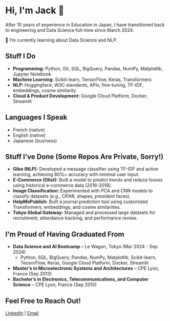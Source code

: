 # Hi, I'm Jack 👋  

After 10 years of experience in Education in Japan, I have transitioned back to engineering and Data Science full-time since March 2024.  

🌱 I’m currently learning about Data Science and NLP.  

## Stuff I Do  

- **Programming:** Python, Git, SQL, BigQuery, Pandas, NumPy, Matplotlib, Jupyter Notebook  
- **Machine Learning:** Scikit-learn, TensorFlow, Keras, Transformers  
- **NLP:** Huggingface, W3C standards, APIs, fine-tuning, TF-IDF, embeddings, cosine similarity  
- **Cloud & Product Development:** Google Cloud Platform, Docker, Streamlit  

## Languages I Speak  

- French (native)  
- English (native)  
- Japanese (business)  

## Stuff I've Done (Some Repos Are Private, Sorry!)  

- **Gibo (NLP):** Developed a message classifier using TF-IDF and active learning, achieving 80%+ accuracy with minimal user input.  
- **E-Commerce (Olist):** Built a model to predict trends and reduce losses using historical e-commerce data (2016-2018).  
- **Image Classification:** Experimented with PCA and CNN models to classify datasets (e.g., CIFAR, shapes, president faces).  
- **HelpMePublish:** Built a journal prediction tool using customized Transformers, embeddings, and cosine similarities.  
- **Tokyo Global Gateway:** Managed and processed large datasets for recruitment, attendance tracking, and performance review.  

## I'm Proud of Having Graduated From  

- **Data Science and AI Bootcamp** – Le Wagon, Tokyo (Mar 2024 - Sep 2024)  
  - Python, SQL, BigQuery, Pandas, NumPy, Matplotlib, Scikit-learn, TensorFlow, Keras, Google Cloud Platform, Docker, Streamlit  
- **Master’s in Microelectronic Systems and Architectures** – CPE Lyon, France (Sep 2013)  
- **Bachelor’s in Electronics, Telecommunications, and Computer Science** – CPE Lyon, France (Sep 2010)  

## Feel Free to Reach Out!  
[LinkedIn](https://www.linkedin.com/in/jack-dryvers) | [Email](mailto:j.dryvers@proton.me)  
